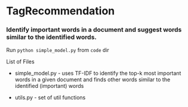 # TagRecommendation
### Identify important words in a document and suggest words similar to the identified words. 

Run 
<code>python simple_model.py</code> from <code>code</code> dir

List of Files
+ simple_model.py - uses TF-IDF to identify the top-k most important words in a given document and finds other words similar to the identified (important) words

+ utils.py - set of util functions
